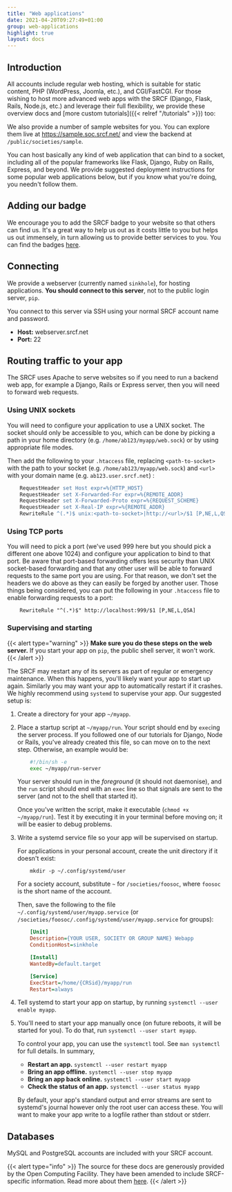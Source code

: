 ```yaml
---
title: "Web applications"
date: 2021-04-20T09:27:49+01:00
group: web-applications
highlight: true
layout: docs
---
```


## Introduction

All accounts include regular web hosting, which is suitable for
static content, PHP (WordPress, Joomla, etc.), and CGI/FastCGI. For
those wishing to host more advanced web apps with the SRCF (Django,
Flask, Rails, Node.js, etc.) and leverage their full flexibility, we
provide these overview docs and
[more custom tutorials]({{< relref "/tutorials" >}}) too:

We also provide a number of sample websites for you. You can explore
them live at <https://sample.soc.srcf.net/> and view the backend at
`/public/societies/sample`.

You can host basically any kind of web application that can bind to a
socket, including all of the popular frameworks like Flask, Django, Ruby on Rails, Express, and beyond. We provide suggested deployment instructions for some popular
web applications below, but if you know what you're doing, you needn't
follow them.

## Adding our badge

We encourage you to add the SRCF badge to your website so that
others can find us. It's a great way to help us out as it costs little
to you but helps us out immensely, in turn allowing us to provide better
services to you. You can find the badges
[here](https://srcf.net/publicity).

## Connecting

We provide a webserver (currently named `sinkhole`), for hosting
applications. **You should connect to this server**, not to the public
login server, `pip`.

You connect to this server via SSH using your normal SRCF account name
and password.

- **Host:** webserver.srcf.net
- **Port:** 22

## Routing traffic to your app

The SRCF uses Apache to serve websites so if you need to run a backend
web app, for example a Django, Rails or Express server, then you will
need to forward web requests.

### Using UNIX sockets

You will need to configure your application to use a UNIX socket. The
socket should only be accessible to you, which can be done by picking a
path in your home directory (e.g. `/home/ab123/myapp/web.sock`) or by
using appropriate file modes.

Then add the following to your `.htaccess` file, replacing
`<path-to-socket>` with the path to your socket (e.g.
`/home/ab123/myapp/web.sock`) and `<url>` with your domain name (e.g.
`ab123.user.srcf.net`) :

```apache
    RequestHeader set Host expr=%{HTTP_HOST}
    RequestHeader set X-Forwarded-For expr=%{REMOTE_ADDR}
    RequestHeader set X-Forwarded-Proto expr=%{REQUEST_SCHEME}
    RequestHeader set X-Real-IP expr=%{REMOTE_ADDR}
    RewriteRule ^(.*)$ unix:<path-to-socket>|http://<url>/$1 [P,NE,L,QSA]
```

### Using TCP ports

You will need to pick a port (we've used 999 here but you should pick a
different one above 1024) and configure your application to bind to that
port. Be aware that port-based forwarding offers less security than UNIX
socket-based forwarding and that any other user will be able to forward
requests to the same port you are using. For that reason, we don't set
the headers we do above as they can easily be forged by another user.
Those things being considered, you can put the following in your
`.htaccess` file to enable forwarding requests to a port:

```
    RewriteRule "^(.*)$" http://localhost:999/$1 [P,NE,L,QSA]
```

### Supervising and starting

{{< alert type="warning" >}}
**Make sure you do these steps on the web server.** If you start your
app on `pip`, the public shell server, it won't work.
{{< /alert >}}

The SRCF may restart any of its servers as part of regular or emergency
maintenance. When this happens, you'll likely want your app to start up
again. Similarly you may want your app to automatically restart if it
crashes. We highly recommend using `systemd` to supervise your app. Our
suggested setup is:

1. Create a directory for your app `~/myapp`.
2. Place a startup script at `~/myapp/run`. Your script should end by
    `exec`ing the server process. If you followed one of our tutorials
    for Django, Node or Rails, you've already created this file, so can
    move on to the next step. Otherwise, an example would be:

    ```bash
        #!/bin/sh -e
        exec ~/myapp/run-server
    ```

    Your server should run in the *foreground* (it should not
    daemonise), and the `run` script should end with an `exec` line so
    that signals are sent to the server (and not to the shell that
    started it).

    Once you've written the script, make it executable
    (`chmod +x ~/myapp/run`). Test it by executing it in your terminal
    before moving on; it will be easier to debug problems.

3. Write a systemd service file so your app will be supervised on
    startup.

    For applications in your personal account, create the unit directory
    if it doesn't exist:

    ```
        mkdir -p ~/.config/systemd/user
    ```

    For a society account, substitute `~` for `/societies/foosoc`, where
    `foosoc` is the short name of the account.

    Then, save the following to the file
    `~/.config/systemd/user/myapp.service` (or
    `/societies/foosoc/.config/systemd/user/myapp.service` for groups):

    ```ini
        [Unit]
        Description={YOUR USER, SOCIETY OR GROUP NAME} Webapp
        ConditionHost=sinkhole

        [Install]
        WantedBy=default.target

        [Service]
        ExecStart=/home/{CRSid}/myapp/run
        Restart=always
    ```

4. Tell systemd to start your app on startup, by running
    `systemctl --user enable myapp`.
5. You'll need to start your app manually once (on future reboots, it
    will be started for you). To do that, run
    `systemctl --user start myapp`.

    To control your app, you can use the `systemctl` tool. See
    `man systemctl` for full details. In summary,

    - **Restart an app.** `systemctl --user restart myapp`
    - **Bring an app offline.** `systemctl --user stop myapp`
    - **Bring an app back online.** `systemctl --user start myapp`
    - **Check the status of an app.** `systemctl --user status myapp`

    By default, your app's standard output and error streams are sent
    to systemd's journal however only the root user can access these.
    You will want to make your app write to a logfile rather than stdout
    or stderr.

## Databases

MySQL and PostgreSQL accounts are included with your SRCF account.

{{< alert type="info" >}}
The source for these docs are generously provided by the Open Computing
Facility. They have been amended to include SRCF-specific information.
Read more about them [here](https://www.ocf.berkeley.edu).
{{< /alert >}}
